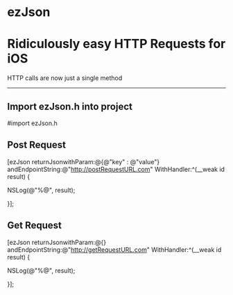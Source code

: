 ezJson
======

Ridiculously easy HTTP Requests for iOS
======

HTTP calls are now just a single method


-----
Import ezJson.h into project
-----



#import ezJson.h

Post Request
---


[ezJson returnJsonwithParam:@{@"key" : @"value"} andEndpointString:@"http://postRequestURL.com" WithHandler:^(__weak id result) {

NSLog(@"%@", result);

}];
    
Get Request
---

[ezJson returnJsonwithParam:@{} andEndpointString:@"http://getRequestURL.com" WithHandler:^(__weak id result) {

NSLog(@"%@", result);

}];
